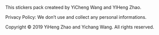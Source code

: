 <!doctype html>
<html>
<head>
<meta charset='UTF-8'><meta name='viewport' content='width=device-width initial-scale=1'>
<title>WZteam</title>
</head>
<body><p>This stickers pack createed by YiCheng Wang and YIHeng Zhao. </p>
<p>Privacy Policy: We don’t use and collect any personal informations. </p>
<p>Copyright © 2019 YiHeng Zhao and Yichang Wang. All rights reserved.</p>
</body>
</html>
